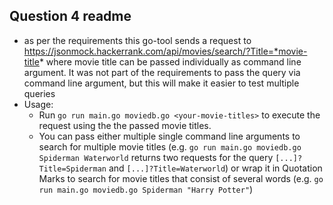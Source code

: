 ## Question 4 readme
* as per the requirements this go-tool sends a request to https://jsonmock.hackerrank.com/api/movies/search/?Title=*movie-title* where movie title can be passed individually as command line argument. It was not part of the requirements to pass the query via command line argument, but this will make it easier to test multiple queries
* Usage:
    * Run `go run main.go moviedb.go <your-movie-titles>` to execute the request using the the passed movie titles.
    * You can pass either multiple single command line arguments to search for multiple movie titles (e.g. `go run main.go moviedb.go Spiderman Waterworld` returns two requests for the query `[...]?Title=Spiderman` and `[...]?Title=Waterworld`) or wrap it in Quotation Marks to search for movie titles that consist of several words (e.g. `go run main.go moviedb.go Spiderman "Harry Potter"`)
